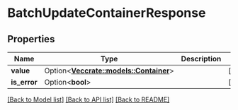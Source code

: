 # BatchUpdateContainerResponse

## Properties

Name | Type | Description | Notes
------------ | ------------- | ------------- | -------------
**value** | Option<[**Vec<crate::models::Container>**](Container.md)> |  | [optional]
**is_error** | Option<**bool**> |  | [optional]

[[Back to Model list]](../README.md#documentation-for-models) [[Back to API list]](../README.md#documentation-for-api-endpoints) [[Back to README]](../README.md)


